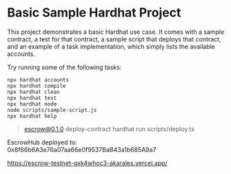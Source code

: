 # Basic Sample Hardhat Project

This project demonstrates a basic Hardhat use case. It comes with a sample contract, a test for that contract, a sample script that deploys that contract, and an example of a task implementation, which simply lists the available accounts.

Try running some of the following tasks:

```shell
npx hardhat accounts
npx hardhat compile
npx hardhat clean
npx hardhat test
npx hardhat node
node scripts/sample-script.js
npx hardhat help
```

> escrow@0.1.0 deploy-contract
> hardhat run scripts/deploy.ts

EscrowHub deployed to: 0x8f86b6A3e76a07aa66e0f9537BaB43a1b685A9a7

https://escrow-testnet-gxk4whoc3-akarales.vercel.app/
